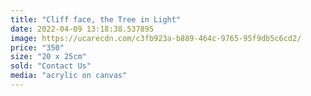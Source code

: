 ```yaml
---
title: "Cliff face, the Tree in Light"
date: 2022-04-09 13:18:38.537895
image: https://ucarecdn.com/c3fb923a-b889-464c-9765-95f9db5c6cd2/
price: "350"
size: "20 x 25cm"
sold: "Contact Us"
media: "acrylic on canvas"
---
```


